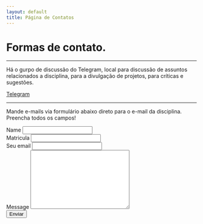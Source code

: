 ```yaml
---
layout: default
title: Página de Contatos
---
```


# Formas de contato.

---

Há o gurpo de discussão do Telegram, local para discussão de assuntos relacionados a disciplina, para a divulgação de projetos, para críticas e sugestões.

[Telegram](https://t.me/joinchat/AAAAAEa_QXCd0Ws4Vslqrg)

---

Mande e-mails via formulário abaixo direto para o e-mail da disciplina. Preencha todos os campos!

<form method="POST" action="https://formspree.io/ufv.florestal.maf105@gmail.com">
    <label for="name">Name</label>
    <input type="text" id="name" name="Nome" class="full-width"><br>
    <label for="matricula">Matricula</label>
    <input type="text" id="matricula" name="Matricula" class="full-width"><br>
    <label for="email">Seu email</label>
    <input type="email" id="email" name="_replyto" class="full-width"><br>
    <label for="message">Message</label>
    <textarea name="message" id="Messagem" cols="30" rows="10" class="full-width"></textarea><br>
    <input type="submit" value="Enviar" class="button">
</form>

